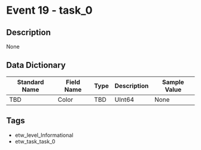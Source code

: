# Event 19 - task_0

## Description
None

## Data Dictionary
|Standard Name|Field Name|Type|Description|Sample Value|
|---|---|---|---|---|
|TBD|Color|TBD|UInt64|None|None|

## Tags
* etw_level_Informational
* etw_task_task_0